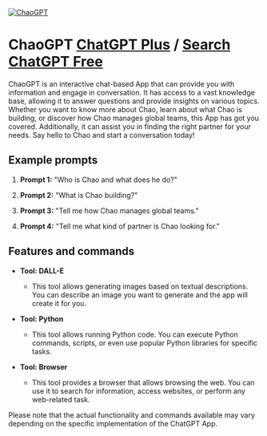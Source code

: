 
[![ChaoGPT](https://files.oaiusercontent.com/file-jFRhYfnoo5LCQLSms1tusZCx?se=2123-10-17T14%3A48%3A03Z&sp=r&sv=2021-08-06&sr=b&rscc=max-age%3D31536000%2C%20immutable&rscd=attachment%3B%20filename%3Dchaotalks_logo.jpg&sig=U%2BjLN9Ucu8mObTWhkWCnzCdbIoZljC%2BKlJ33Fl1S9VU%3D)](https://chat.openai.com/g/g-vYoZ7Da3t-chaogpt)

# ChaoGPT [ChatGPT Plus](https://chat.openai.com/g/g-vYoZ7Da3t-chaogpt) / [Search ChatGPT Free](https://gptcall.net/index.html#/?search=ChaoGPT)

ChaoGPT is an interactive chat-based App that can provide you with information and engage in conversation. It has access to a vast knowledge base, allowing it to answer questions and provide insights on various topics. Whether you want to know more about Chao, learn about what Chao is building, or discover how Chao manages global teams, this App has got you covered. Additionally, it can assist you in finding the right partner for your needs. Say hello to Chao and start a conversation today!

## Example prompts

1. **Prompt 1:** "Who is Chao and what does he do?"

2. **Prompt 2:** "What is Chao building?"

3. **Prompt 3:** "Tell me how Chao manages global teams."

4. **Prompt 4:** "Tell me what kind of partner is Chao looking for."

## Features and commands

- **Tool: DALL-E**
  - This tool allows generating images based on textual descriptions. You can describe an image you want to generate and the app will create it for you.

- **Tool: Python**
  - This tool allows running Python code. You can execute Python commands, scripts, or even use popular Python libraries for specific tasks.

- **Tool: Browser**
  - This tool provides a browser that allows browsing the web. You can use it to search for information, access websites, or perform any web-related task.

Please note that the actual functionality and commands available may vary depending on the specific implementation of the ChatGPT App.


